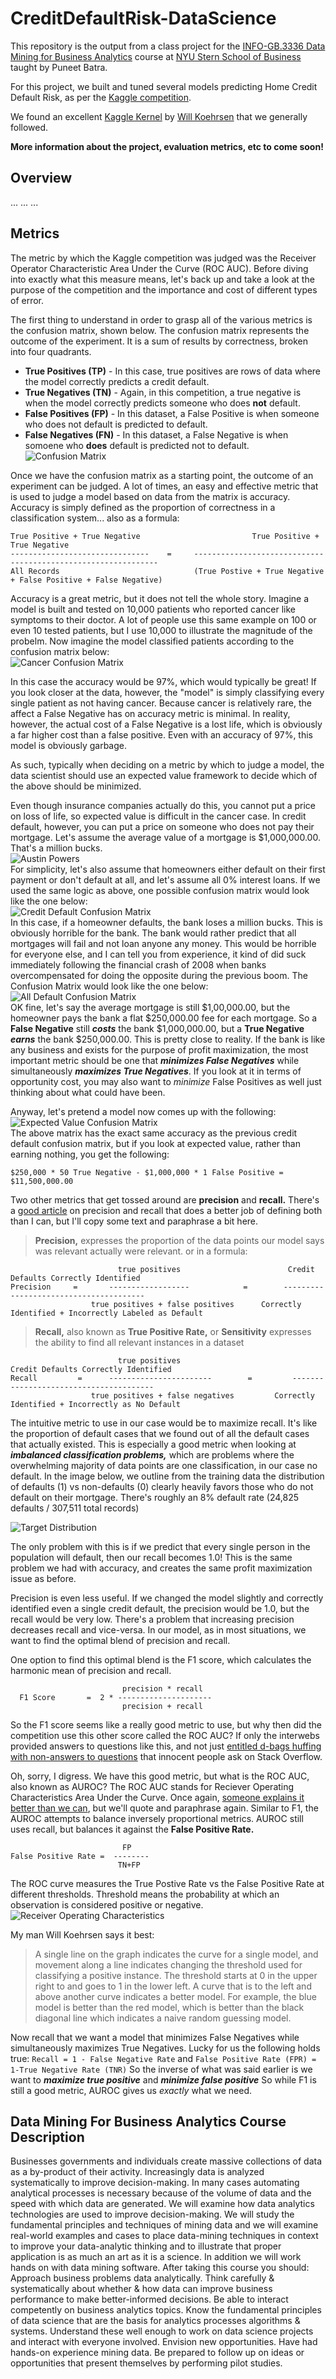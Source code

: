 # CreditDefaultRisk-DataScience

This repository is the output from a class project for the [INFO-GB.3336 Data Mining for Business Analytics](#data-mining-for-business-analytics-course-description) course at [NYU Stern School of Business](http://www.stern.nyu.edu/) taught by Puneet Batra.  

For this project, we built and tuned several models predicting Home Credit Default Risk, as per the [Kaggle competition](https://www.kaggle.com/c/home-credit-default-risk). 

We found an excellent [Kaggle Kernel](https://www.kaggle.com/willkoehrsen/start-here-a-gentle-introduction) by [Will Koehrsen](https://www.kaggle.com/willkoehrsen) that we generally followed.

**More information about the project, evaluation metrics, etc to come soon!**

## Overview
...
... 
...

## Metrics 
The metric by which the Kaggle competition was judged was the Receiver Operator Characteristic Area Under the Curve (ROC AUC).  Before diving into exactly what this measure means, let's back up and take a look at the purpose of the competition and the importance and cost of different types of error.

The first thing to understand in order to grasp all of the various metrics is the confusion matrix, shown below.  The confusion matrix represents the outcome of the experiment.  It is a sum of results by correctness, broken into four quadrants.

* **True Positives (TP)** - In this case, true positives are rows of data where the model correctly predicts a credit default.
* **True Negatives (TN)** - Again, in this competition, a true negative is when the model correctly predicts someone who does **not** default. 
* **False Positives (FP)** - In this dataset, a False Positive is when someone who does not default is predicted to default.
* **False Negatives (FN)** - In this dataset, a False Negative is when somoene who **does** default is predicted not to default.
![Confusion Matrix](https://github.com/osuhomebase/CreditDefaultRisk-DataScience/blob/master/Assets%20For%20Presentation/Images/ConfusionMatrix.png)


Once we have the confusion matrix as a starting point, the outcome of an experiment can be judged.  A lot of times, an easy and effective metric that is used to judge a model based on data from the matrix is accuracy.  Accuracy is simply defined as the proportion of correctness in a classification system... also as a formula:  
```
True Positive + True Negative                         True Positive + True Negative
-------------------------------    =     --------------------------------------------------------------    
All Records                              (True Postive + True Negative + False Positive + False Negative)
```

Accuracy is a great metric, but it does not tell the whole story.  Imagine a model is built and tested on 10,000 patients who reported cancer like symptoms to their doctor.  A lot of people use this same example on 100 or even 10 tested patients, but I use 10,000 to illustrate the magnitude of the probelm.  Now imagine the model classified patients according to the confusion matrix below:  
![Cancer Confusion Matrix](https://github.com/osuhomebase/CreditDefaultRisk-DataScience/blob/master/Assets%20For%20Presentation/Images/CancerConfusion.png)

In this case the accuracy would be 97%, which would typically be great!  If you look closer at the data, however, the "model" is simply classifying every single patient as not having cancer.  Because cancer is relatively rare, the affect a False Negative has on accuracy metric is minimal.  In reality, however, the actual cost of a False Negative is a lost life, which is obviously a far higher cost than a false positive.  Even with an accuracy of 97%, this model is obviously garbage.

As such, typically when deciding on a metric by which to judge a model, the data scientist should use an expected value framework to decide which of the above should be minimized.  

Even though insurance companies actually do this, you cannot put a price on loss of life, so expected value is difficult in the cancer case.  In credit default, however, you can put a price on someone who does not pay their mortgage.  Let's assume the average value of a mortgage is $1,000,000.00.  That's a million bucks.   
![Austin Powers](https://github.com/osuhomebase/CreditDefaultRisk-DataScience/blob/master/Assets%20For%20Presentation/Images/one-million-dollars.jpg)  
For simplicity, let's also assume that homeowners either default on their first payment or don't default at all, and let's assume all 0% interest loans.  If we used the same logic as above, one possible confusion matrix would look like the one below:  
![Credit Default Confusion Matrix](https://github.com/osuhomebase/CreditDefaultRisk-DataScience/blob/master/Assets%20For%20Presentation/Images/CreditDefaultAccuracy.png)  
In this case, if a homeowner defaults, the bank loses a million bucks.  This is obviously horrible for the bank.  The bank would rather predict that all mortgages will fail and not loan anyone any money.  This would be horrible for everyone else, and I can tell you from experience, it kind of did suck immediately following the financial crash of 2008 when banks overcompensated for doing the opposite during the previous boom.  The Confusion Matrix would look like the one below:  
![All Default Confusion Matrix](https://github.com/osuhomebase/CreditDefaultRisk-DataScience/blob/master/Assets%20For%20Presentation/Images/all-default.png)  
OK fine, let's say the average mortgage is still $1,00,000.00, but the homeowner pays the bank a flat $250,000.00 fee for each mortgage.  So a **False Negative** still ***costs*** the bank $1,000,000.00, but a **True Negative** ***earns*** the bank $250,000.00.  This is pretty close to reality.  If the bank is like any business and exists for the purpose of profit maximization, the most important metric should be one that ***minimizes False Negatives*** while simultaneously ***maximizes True Negatives***.  If you look at it in terms of opportunity cost, you may also want to *minimize* False Positives as well just thinking about what could have been.

Anyway, let's pretend a model now comes up with the following:  
![Expected Value Confusion Matrix](https://github.com/osuhomebase/CreditDefaultRisk-DataScience/blob/master/Assets%20For%20Presentation/Images/ExpectedValueMatrix.png)  
The above matrix has the exact same accuracy as the previous credit default confusion matrix, but if you look at expected value, rather than earning nothing, you get the following:
```
$250,000 * 50 True Negative - $1,000,000 * 1 False Positive = $11,500,000.00
```
Two other metrics that get tossed around are **precision** and **recall.**  There's a [good article](https://towardsdatascience.com/beyond-accuracy-precision-and-recall-3da06bea9f6c) on precision and recall that does a better job of defining both than I can, but I'll copy some text and paraphrase a bit here.
> **Precision,** expresses the proportion of the data points our model says was relevant actually were relevant.
or in a formula:  
```
                        true positives                        Credit Defaults Correctly Identified
Precision     =       ------------------            =        ---------------------------------------
                  true positives + false positives      Correctly Identified + Incorrectly Labeled as Default
```

> **Recall,** also known as **True Positive Rate,** or **Sensitivity** expresses the ability to find all relevant instances in a dataset  
```
                        true positives                           Credit Defaults Correctly Identified
Recall         =      -----------------------        =         ---------------------------------------
                  true positives + false negatives         Correctly Identified + Incorrectly as No Default
```
The intuitive metric to use in our case would be to maximize recall.  It's like the proportion of default cases that we found out of all the default cases that actually existed.  This is especially a good metric when looking at ***imbalanced classification problems,*** which are problems where the overwhelming majority of data points are one classification, in our case no default.  In the image below, we outline from the training data the distribution of defaults (1) vs non-defaults (0) clearly heavily favors those who do not default on their mortgage.  There's roughly an 8% default rate (24,825 defaults / 307,511 total records)

![Target Distribution](https://github.com/osuhomebase/CreditDefaultRisk-DataScience/blob/master/Assets%20For%20Presentation/Images/TargetDistribution.png)  

The only problem with this is if we predict that every single person in the population will default, then our recall becomes 1.0!  This is the same problem we had with accuracy, and creates the same profit maximization issue as before.

Precision is even less useful.  If we changed the model slightly and correctly identified even a single credit default, the precision would be 1.0, but the recall would be very low.  There's a problem that increasing precision decreases recall and vice-versa.  In our model, as in most situations, we want to find the optimal blend of precision and recall.  

One option to find this optimal blend is the F1 score, which calculates the harmonic mean of precision and recall.
```
                         precision * recall
  F1 Score       =  2 * ---------------------
                         precision + recall
```

So the F1 score seems like a really good metric to use, but why then did the competition use this other score called the ROC AUC?  If only the interwebs provided answers to questions like this, and not just [entitled d-bags huffing with non-answers to questions](https://stats.stackexchange.com/questions/210700/how-to-choose-between-roc-auc-and-f1-score) that innocent people ask on Stack Overflow.

Oh, sorry, I digress.  We have this good metric, but what is the ROC AUC, also known as AUROC?  The ROC AUC stands for Reciever Operating Characteristics Area Under the Curve.  Once again, [someone explains it better than we can](https://towardsdatascience.com/understanding-auc-roc-curve-68b2303cc9c5), but we'll quote and paraphrase again. Similar to F1, the AUROC attempts to balance inversely proportional metrics.  AUROC still uses recall, but balances it against the **False Positive Rate.**
```
                         FP
False Positive Rate =  --------
                        TN+FP
```
The ROC curve measures the True Postive Rate vs the False Positive Rate at different thresholds.  Threshold means the probability at which an observation is considered positive or negative.  
![Receiver Operating Characteristics](https://www.statisticshowto.datasciencecentral.com/wp-content/uploads/2016/08/ROC-curve.png)  

My man Will Koehrsen says it best:  
>A single line on the graph indicates the curve for a single model, and movement along a line indicates changing the threshold used for classifying a positive instance. The threshold starts at 0 in the upper right to and goes to 1 in the lower left. A curve that is to the left and above another curve indicates a better model. For example, the blue model is better than the red model, which is better than the black diagonal line which indicates a naive random guessing model.

Now recall that we want a model that minimizes False Negatives while simultaneously maximizes True Negatives.  Lucky for us the following holds true: `Recall = 1 - False Negative Rate` and `False Positive Rate (FPR) = 1-True Negative Rate (TNR)` So the inverse of what was said earlier is we want to ***maximize true positive*** and ***minimize false positive***  So while F1 is still a good metric, AUROC gives us *exactly* what we need.  



## Data Mining For Business Analytics Course Description
Businesses governments and individuals create massive collections of data as a by-product of their activity. Increasingly data is analyzed systematically to improve decision-making. In many cases automating analytical processes is necessary because of the volume of data and the speed with which data are generated. We will examine how data analytics technologies are used to improve decision-making. We will study the fundamental principles and techniques of mining data and we will examine real-world examples and cases to place data-mining techniques in context	to improve your data-analytic thinking and to illustrate that proper application is as much an art as it is a science. In addition we will work hands on with data mining software. After taking this course you should: Approach business problems data analytically. Think carefully & systematically about whether & how data can improve business performance to make better-informed decisions. Be able to interact competently on business analytics topics. Know the fundamental principles of data science that are the basis for analytics processes algorithms & systems. Understand these well enough to work on data science projects and interact with everyone involved. Envision new opportunities. Have had hands-on experience mining data. Be prepared to follow up on ideas or opportunities that present themselves by performing pilot studies.
